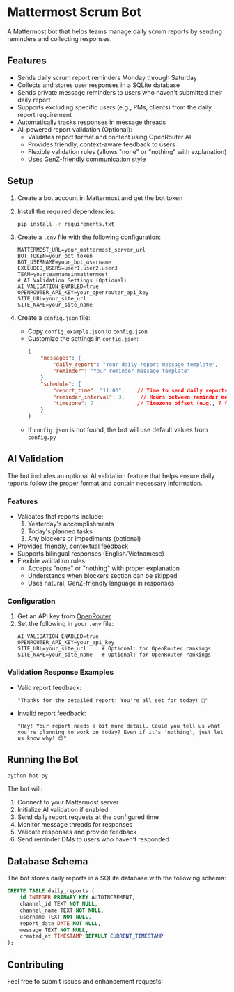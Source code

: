 # Mattermost Scrum Bot

A Mattermost bot that helps teams manage daily scrum reports by sending reminders and collecting responses.

## Features

- Sends daily scrum report reminders Monday through Saturday
- Collects and stores user responses in a SQLite database
- Sends private message reminders to users who haven't submitted their daily report
- Supports excluding specific users (e.g., PMs, clients) from the daily report requirement
- Automatically tracks responses in message threads
- AI-powered report validation (Optional):
  - Validates report format and content using OpenRouter AI
  - Provides friendly, context-aware feedback to users
  - Flexible validation rules (allows "none" or "nothing" with explanation)
  - Uses GenZ-friendly communication style

## Setup

1. Create a bot account in Mattermost and get the bot token

2. Install the required dependencies:
   ```bash
   pip install -r requirements.txt
   ```

3. Create a `.env` file with the following configuration:
   ```
   MATTERMOST_URL=your_mattermost_server_url
   BOT_TOKEN=your_bot_token
   BOT_USERNAME=your_bot_username
   EXCLUDED_USERS=user1,user2,user3
   TEAM=yourteamnameinmattermost
   # AI Validation Settings (Optional)
   AI_VALIDATION_ENABLED=true
   OPENROUTER_API_KEY=your_openrouter_api_key
   SITE_URL=your_site_url
   SITE_NAME=your_site_name
   ```

4. Create a `config.json` file:
   - Copy `config_example.json` to `config.json`
   - Customize the settings in `config.json`:
     ```json
     {
         "messages": {
             "daily_report": "Your daily report message template",
             "reminder": "Your reminder message template"
         },
         "schedule": {
             "report_time": "11:00",    // Time to send daily reports (24-hour format)
             "reminder_interval": 3,     // Hours between reminder messages
             "timezone": 7              // Timezone offset (e.g., 7 for GMT+7)
         }
     }
     ```
   - If `config.json` is not found, the bot will use default values from `config.py`

## AI Validation

The bot includes an optional AI validation feature that helps ensure daily reports follow the proper format and contain necessary information.

### Features
- Validates that reports include:
  1. Yesterday's accomplishments
  2. Today's planned tasks
  3. Any blockers or impediments (optional)
- Provides friendly, contextual feedback
- Supports bilingual responses (English/Vietnamese)
- Flexible validation rules:
  - Accepts "none" or "nothing" with proper explanation
  - Understands when blockers section can be skipped
  - Uses natural, GenZ-friendly language in responses

### Configuration
1. Get an API key from [OpenRouter](https://openrouter.ai/)
2. Set the following in your `.env` file:
   ```
   AI_VALIDATION_ENABLED=true
   OPENROUTER_API_KEY=your_api_key
   SITE_URL=your_site_url     # Optional: for OpenRouter rankings
   SITE_NAME=your_site_name   # Optional: for OpenRouter rankings
   ```

### Validation Response Examples
- Valid report feedback:
  ```
  "Thanks for the detailed report! You're all set for today! 🚀"
  ```
- Invalid report feedback:
  ```
  "Hey! Your report needs a bit more detail. Could you tell us what you're planning to work on today? Even if it's 'nothing', just let us know why! 😊"
  ```

## Running the Bot

```bash
python bot.py
```

The bot will:
1. Connect to your Mattermost server
2. Initialize AI validation if enabled
3. Send daily report requests at the configured time
4. Monitor message threads for responses
5. Validate responses and provide feedback
6. Send reminder DMs to users who haven't responded

## Database Schema

The bot stores daily reports in a SQLite database with the following schema:

```sql
CREATE TABLE daily_reports (
    id INTEGER PRIMARY KEY AUTOINCREMENT,
    channel_id TEXT NOT NULL,
    channel_name TEXT NOT NULL,
    username TEXT NOT NULL,
    report_date DATE NOT NULL,
    message TEXT NOT NULL,
    created_at TIMESTAMP DEFAULT CURRENT_TIMESTAMP
);
```

## Contributing

Feel free to submit issues and enhancement requests! 